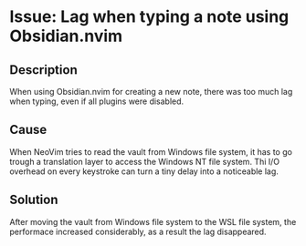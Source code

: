 # Issue: Lag when typing a note using Obsidian.nvim

## Description
When using Obsidian.nvim for creating a new note,
there was too much lag when typing, even if all plugins
were disabled.

## Cause
When NeoVim tries to read the vault from Windows file system,
it has to go trough a translation layer to access the Windows NT file system.
Thi I/O overhead on every keystroke can turn a tiny delay into a noticeable lag.

## Solution
After moving the vault from Windows file system to the
WSL file system, the performace increased considerably, 
as a result the lag disappeared.
